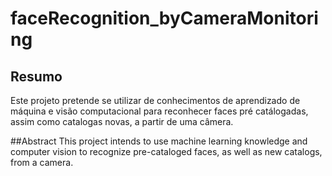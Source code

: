 # faceRecognition_byCameraMonitoring
## Resumo
Este projeto pretende se utilizar de conhecimentos de aprendizado de máquina e visão computacional para reconhecer faces pré catálogadas, assim como catalogas novas, a partir de uma câmera.

##Abstract
This project intends to use machine learning knowledge and computer vision to recognize pre-cataloged faces, as well as new catalogs, from a camera. 